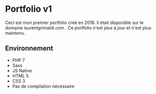 # Portfolio v1

Ceci est mon premier portfolio créé en 2018. Il était disponible sur le domaine laurentgrimaldi.com .
Ce portfolio n'est plus à jour et n'est plus maintenu.

## Environnement

- PHP 7
- Sass
- JS Native
- HTML 5
- CSS 3
- Pas de compilation nécessaire
